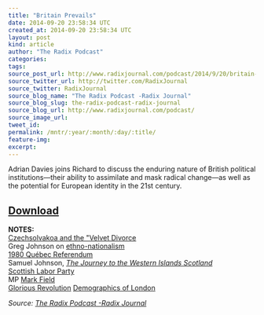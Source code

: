 ```yaml
---
title: "Britain Prevails"
date: 2014-09-20 23:58:34 UTC
created_at: 2014-09-20 23:58:34 UTC
layout: post
kind: article
author: "The Radix Podcast"
categories: 
tags: 
source_post_url: http://www.radixjournal.com/podcast/2014/9/20/britain-prevails
source_twitter_url: http://twitter.com/RadixJournal
source_twitter: RadixJournal
source_blog_name: "The Radix Podcast -Radix Journal"
source_blog_slug: the-radix-podcast-radix-journal
source_blog_url: http://www.radixjournal.com/podcast/
source_image_url: 
tweet_id:
permalink: /mntr/:year/:month/:day/:title/
feature-img: 
excerpt:
---
```

<p>Adrian Davies joins Richard to discuss the enduring nature of British political institutions—their ability to assimilate and mask radical change—as well as the potential for European identity in the 21st century. </p>



<h2><a href="https://soundcloud.com/radixjournal/britain-prevails">Download</a></h2><p><strong>NOTES:</strong> <br>
<a href="http://en.wikipedia.org/wiki/Dissolution_of_Czechoslovakia">Czechsolvakoa and the "Velvet Divorce</a> <br>
Greg Johnson on <a href="http://www.counter-currents.com/2014/09/the-counter-currents-2014-summer-fundraiser-7/">ethno-nationalism</a> <br>
<a href="http://en.wikipedia.org/wiki/Quebec_referendum,_1980">1980 Québec Referendum</a> <br>
Samuel Johnson, <em><a href="http://www.amazon.com/Journey-Western-Islands-Scotland-Hebrides/dp/0140432213/ref=sr_1_1?s=books&amp;ie=UTF8&amp;qid=1411256587&amp;sr=1-1&amp;keywords=samuel+johnson+scotland">The Journey to the Western Islands Scotland</a></em> <br>
<a href="http://en.wikipedia.org/wiki/Scottish_Labour_Party">Scottish Labor Party</a> <br>
MP <a href="http://en.wikipedia.org/wiki/Mark_Field">Mark Field</a> <br>
<a href="http://en.wikipedia.org/wiki/Glorious_Revolution">Glorious Revolution</a>
<a href="http://en.wikipedia.org/wiki/Demographics_of_London">Demographics of London</a>   </p><div class="">
    <i>Source: <a href="http://www.radixjournal.com/podcast/">The Radix Podcast -Radix Journal</a></i>
</div>

